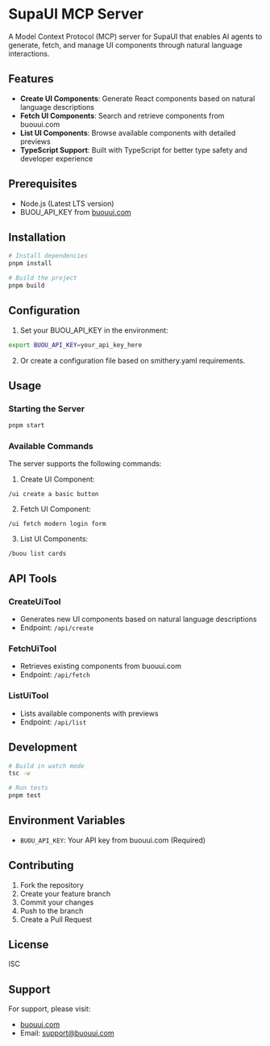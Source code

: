 # SupaUI MCP Server

A Model Context Protocol (MCP) server for SupaUI that enables AI agents to generate, fetch, and manage UI components through natural language interactions.

## Features

- **Create UI Components**: Generate React components based on natural language descriptions
- **Fetch UI Components**: Search and retrieve components from buouui.com
- **List UI Components**: Browse available components with detailed previews
- **TypeScript Support**: Built with TypeScript for better type safety and developer experience

## Prerequisites

- Node.js (Latest LTS version)
- BUOU_API_KEY from [buouui.com](https://buouui.com/dashboard/key)

## Installation

```bash
# Install dependencies
pnpm install

# Build the project
pnpm build
```

## Configuration

1. Set your BUOU_API_KEY in the environment:
```bash
export BUOU_API_KEY=your_api_key_here
```

2. Or create a configuration file based on smithery.yaml requirements.

## Usage

### Starting the Server

```bash
pnpm start
```

### Available Commands

The server supports the following commands:

1. Create UI Component:
```
/ui create a basic button
```

2. Fetch UI Component:
```
/ui fetch modern login form
```

3. List UI Components:
```
/buou list cards
```

## API Tools

### CreateUiTool
- Generates new UI components based on natural language descriptions
- Endpoint: `/api/create`

### FetchUiTool
- Retrieves existing components from buouui.com
- Endpoint: `/api/fetch`

### ListUiTool
- Lists available components with previews
- Endpoint: `/api/list`

## Development

```bash
# Build in watch mode
tsc -w

# Run tests
pnpm test
```

## Environment Variables

- `BUOU_API_KEY`: Your API key from buouui.com (Required)

## Contributing

1. Fork the repository
2. Create your feature branch
3. Commit your changes
4. Push to the branch
5. Create a Pull Request

## License

ISC

## Support

For support, please visit:
- [buouui.com](https://buouui.com)
- Email: support@buouui.com
